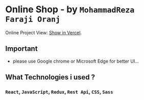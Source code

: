 # Online Shop - by `MohammadReza Faraji Oranj`

Online Project View: [Show in Vercel](https://online-shop-eta.vercel.app).

## Important

* please use Google chrome or Microsoft Edge for better UI...

## What Technologies i used ?

### `React`, `JavaScript`, `Redux`, `Rest Api`, `CSS`, `Sass`  

